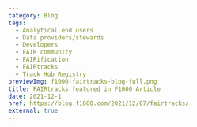 ```yaml
---
category: Blog
tags:
  - Analytical end users
  - Data providers/stewards
  - Developers
  - FAIR community
  - FAIRification
  - FAIRtracks
  - Track Hub Registry
previewImg: f1000-fairtracks-blog-full.png
title: FAIRtracks featured in F1000 Article
date: 2021-12-1
href: https://blog.f1000.com/2021/12/07/fairtracks/
external: true
---
```

